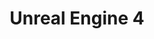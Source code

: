 ---
title: Unreal Engine 4
menu:
  sidebar:
    name: Showcase
    identifier: ue4-showcase
    parent: ue4
    weight: 20
---